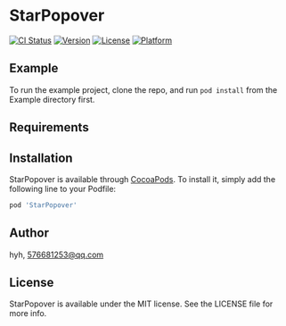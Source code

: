 # StarPopover

[![CI Status](https://img.shields.io/travis/hyh/StarPopover.svg?style=flat)](https://travis-ci.org/hyh/StarPopover)
[![Version](https://img.shields.io/cocoapods/v/StarPopover.svg?style=flat)](https://cocoapods.org/pods/StarPopover)
[![License](https://img.shields.io/cocoapods/l/StarPopover.svg?style=flat)](https://cocoapods.org/pods/StarPopover)
[![Platform](https://img.shields.io/cocoapods/p/StarPopover.svg?style=flat)](https://cocoapods.org/pods/StarPopover)

## Example

To run the example project, clone the repo, and run `pod install` from the Example directory first.

## Requirements

## Installation

StarPopover is available through [CocoaPods](https://cocoapods.org). To install
it, simply add the following line to your Podfile:

```ruby
pod 'StarPopover'
```

## Author

hyh, 576681253@qq.com

## License

StarPopover is available under the MIT license. See the LICENSE file for more info.
